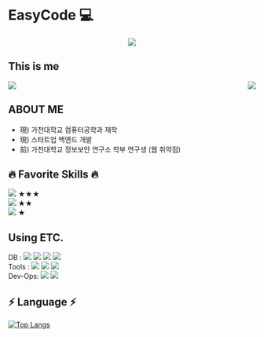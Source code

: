 # EasyCode 💻

<p align="center">
  <img src="https://capsule-render.vercel.app/api?type=wave&color=3DDC84&height=200&section=header&text=Eeeasycode&fontSize=70" />
</p>

## This is me
<img src="https://img.shields.io/badge/notion-000000?style=for-the-badge&logo=Notion&logoColor=white">



<img align='right' src="http://mazassumnida.wtf/api/v2/generate_badge?boj=ethan35321">
<br>

## ABOUT ME

- 現) 가천대학교 컴퓨터공학과 재학
- 現) 스타트업 백엔드 개발
- 前) 가천대학교 정보보안 연구소 학부 연구생 (웹 취약점)
   
## 🔥 Favorite Skills 🔥
<img src="https://img.shields.io/badge/Python-3776AB?style=for-the-badge&logo=Python&logoColor=white"> ★★★ <br>
<img src="https://img.shields.io/badge/TypeScript-3178C6?style=for-the-badge&logo=TypeScript&logoColor=white"> ★★ <br>
<img src="https://img.shields.io/badge/Kotlin-7F52FF?style=for-the-badge&logo=Kotlin&logoColor=white"> ★ 

## Using ETC.
DB :     <img src="https://img.shields.io/badge/mysql-4479A1?style=for-the-badge&logo=mysql&logoColor=white"> <img src="https://img.shields.io/badge/mongoDB-47A248?style=for-the-badge&logo=mongoDB&logoColor=white"> <img src="https://img.shields.io/badge/postgresql-4169E1?style=for-the-badge&logo=postgresql&logoColor=white"> <img src="https://img.shields.io/badge/redis-DC382D?style=for-the-badge&logo=redis&logoColor=white"> <br>
Tools :  <img src="https://img.shields.io/badge/nestjs-E0234E?style=for-the-badge&logo=nestjs&logoColor=white"> <img src="https://img.shields.io/badge/springboot-6DB33F?style=for-the-badge&logo=springboot&logoColor=white">  <img src="https://img.shields.io/badge/jupyter-F37626?style=for-the-badge&logo=jupyter&logoColor=white"><br>
Dev-Ops: <img src="https://img.shields.io/badge/docker-2496ED?style=for-the-badge&logo=docker&logoColor=white"> <img src="https://img.shields.io/badge/terraform-7B42BC?style=for-the-badge&logo=Terraform&logoColor=white">

## ⚡️ Language ⚡️

[![Top Langs](https://github-readme-stats.vercel.app/api/top-langs/?username=eeeasycode&layout=compact)](https://github.com/eeeasycode)





